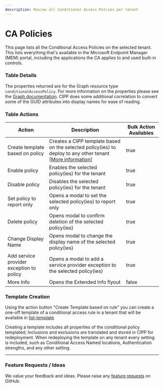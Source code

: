 ```yaml
---
description: Review all Conditional Access Polcies per tenant
---
```


# CA Policies

This page lists all the Conditional Access Policies on the selected tenant. This lists everything that's available in the Microsoft Endpoint Manager (MEM) portal, including the applications the CA applies to and used built-in controls.

### Table Details

The properties returned are for the Graph resource type `conditionalAccessPolicy`. For more information on the properties please see the [Graph documentation](https://learn.microsoft.com/en-us/graph/api/resources/conditionalaccesspolicy?view=graph-rest-1.0#properties). CIPP does some additional correlation to convert some of the GUID attributes into display names for ease of reading.

### Table Actions

<table><thead><tr><th>Action</th><th>Description</th><th data-type="checkbox">Bulk Action Availables</th></tr></thead><tbody><tr><td>Create template based on policy</td><td>Creates a CIPP template based on the selected policy(ies) to deploy to any other tenant [<a href="./#template-creation">More information</a>]</td><td>true</td></tr><tr><td>Enable policy</td><td>Enables the selected policy(ies) for the tenant</td><td>true</td></tr><tr><td>Disable policy</td><td>Disables the selected policy(ies) for the tenant</td><td>true</td></tr><tr><td>Set policy to report only</td><td>Opens a modal to set the selected policy(ies) to report only</td><td>true</td></tr><tr><td>Delete policy</td><td>Opens modal to confirm deletion of the selected policy(ies)</td><td>true</td></tr><tr><td>Change Display Name</td><td>Opens modal to change the display name of the selected policy(ies)</td><td>true</td></tr><tr><td>Add service provider exception to policy</td><td>Opens a modal to add a service provider exception to the selected policy(ies)</td><td>true</td></tr><tr><td>More Info</td><td>Opens the Extended Info flyout</td><td>false</td></tr></tbody></table>

### Template Creation

Using the action button "Create Template based on rule" you can create a one-off template of a conditional access rule in a tenant that will be available in [list-template](../list-template/ "mention").

Creating a template includes all properties of the conditional policy templated; Inclusions and exclusions are translated and stored in CIPP for redeployment. When redeploying the template on any tenant every setting is included, such as Conditional Access Named locations, Authentication strengths, and any other setting.

***

### Feature Requests / Ideas

We value your feedback and ideas. Please raise any [feature requests](https://github.com/KelvinTegelaar/CIPP/issues/new?assignees=\&labels=enhancement%2Cno-priority\&projects=\&template=feature.yml\&title=%5BFeature+Request%5D%3A+) on GitHub.
